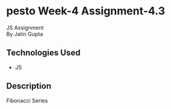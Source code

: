 # pesto Week-4 Assignment-4.3
JS Assignment <br />
By Jatin Gupta

## Technologies Used
- JS

## Description
Fibonacci Series


